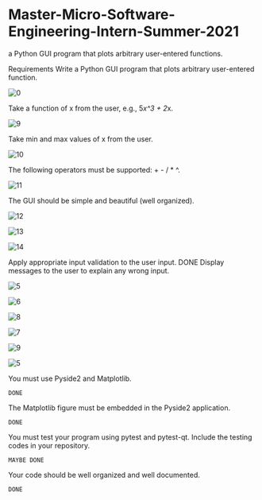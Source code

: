 # Master-Micro-Software-Engineering-Intern-Summer-2021
a Python GUI program that plots arbitrary user-entered functions.

Requirements
  Write a Python GUI program that plots arbitrary user-entered function.
  
  ![0](https://user-images.githubusercontent.com/46425858/128348459-36df44da-ab3a-4f02-86b0-b9381f7b9c2d.png)
 
  Take a function of x from the user, e.g., 5*x^3 + 2*x.
  
  ![9](https://user-images.githubusercontent.com/46425858/128348615-e19cb34d-3106-4eca-80c5-9af8caf08272.png)
  
  Take min and max values of x from the user.
  
  ![10](https://user-images.githubusercontent.com/46425858/128349057-b784671f-eb6c-48dc-aafc-878d3cce8255.png)

  The following operators must be supported: + - / * ^.
  
  ![11](https://user-images.githubusercontent.com/46425858/128349290-22339952-ffae-4ef3-9634-7736f9288554.png)

  The GUI should be simple and beautiful (well organized).
  
  ![12](https://user-images.githubusercontent.com/46425858/128349633-6a130afc-838c-49d9-86f8-0a9ff53e0a4e.png)
  
  ![13](https://user-images.githubusercontent.com/46425858/128349637-fe0cefd6-5385-48ef-9418-521e26113357.png)
  
  ![14](https://user-images.githubusercontent.com/46425858/128349641-78b3d839-ff2f-47db-a307-a2ab15601e0e.png)

  Apply appropriate input validation to the user input.
    DONE 
  Display messages to the user to explain any wrong input.
  
  ![5](https://user-images.githubusercontent.com/46425858/128349921-f5efcc26-8218-4bf2-8226-2646b83fcb5f.png)
  
  ![6](https://user-images.githubusercontent.com/46425858/128349762-e1bcc0ce-f587-4684-93d6-eb0cae26a502.png)

  ![8](https://user-images.githubusercontent.com/46425858/128349922-97bc3c63-ca26-41a1-afb6-cff86c87fb13.png)
  
  ![7](https://user-images.githubusercontent.com/46425858/128349764-68c5bd9b-a7e1-4d7e-a5ff-3f1770f3e98c.png)

  ![9](https://user-images.githubusercontent.com/46425858/128349924-a77b6660-40e1-468e-97af-da330a3cae23.png) 

  ![5](https://user-images.githubusercontent.com/46425858/128349761-4d2b6dca-3cfa-48c8-8985-a2967baf98c0.png)
  
  
  You must use Pyside2 and Matplotlib.
    
    DONE
    
  The Matplotlib figure must be embedded in the Pyside2 application.
    
    DONE
    
  You must test your program using pytest and pytest-qt. Include the testing codes in your repository.
    
    MAYBE DONE 
  
  Your code should be well organized and well documented.
    
    DONE 
